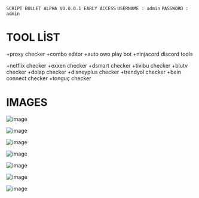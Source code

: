 `SCRIPT BULLET ALPHA V0.0.0.1 EARLY ACCESS`
`USERNAME : admin`
`PASSWORD : admin`

# TOOL LİST
+proxy checker
+combo edıtor
+auto owo play bot
+ninjacord discord tools

+netflix checker
+exxen checker
+dsmart checker
+tivibu checker
+blutv checker
+dolap checker
+disneyplus checker
+trendyol checker
+bein connect checker
+tonguç checker



# IMAGES

![image](https://user-images.githubusercontent.com/106864876/222274565-dc364392-22e4-4de9-b5ed-1bcd4677a21d.png)

![image](https://user-images.githubusercontent.com/106864876/222274626-1839fada-07cf-4585-a839-77688dba1708.png)

![image](https://user-images.githubusercontent.com/106864876/228974242-a448bc77-4b20-433d-82f6-6897bcdb91ca.png)

![image](https://user-images.githubusercontent.com/106864876/222274797-97e24329-45cd-4971-890d-0b1aba89ac65.png)

![image](https://user-images.githubusercontent.com/106864876/222274849-d272fee0-4f03-4c5a-ae20-bdbc64f85b0e.png)

![image](https://user-images.githubusercontent.com/106864876/222274878-d97e9a60-34b5-47a5-bfca-4753fe7ea01b.png)

![image](https://github.com/ScriptHUBofficial/scriptbullet/assets/106864876/3cf9be11-2ab1-426a-a292-53f15715abe6)

